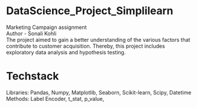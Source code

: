 # DataScience_Project_Simplilearn
Marketing Campaign assignment 
<br>
Author - Sonali Kohli
<br>
The project aimed to gain a better understanding of the various factors that contribute to customer acquisition. Thereby, this project includes exploratory data analysis and hypothesis testing.
<br>
# Techstack
Libraries: Pandas, Numpy, Matplotlib, Seaborn, Scikit-learn, Scipy, Datetime
<br>
Methods: Label Encoder, t_stat, p_value, 

